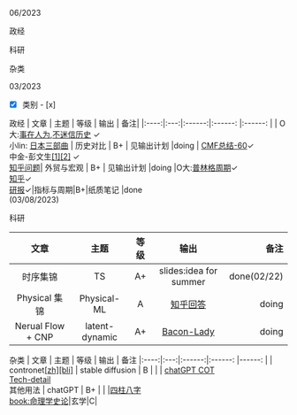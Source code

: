 06/2023

政经


科研


杂类















03/2023

- [x] 类别 - [x] 

政经
| 文章 | 主题 | 等级 | 输出 | 备注|
|:----:|:---:|:------:|:------: |:------: |
|  O大:[事在人为,不迷信历史](https://mp.weixin.qq.com/s/jOlTPHoetsymmh-vR7buHg) &check;<br> 小lin: [日本三部曲](https://www.bilibili.com/video/BV1w14y1h7MQ/?spm_id_from=333.999.0.0&vd_source=aaec740568ba28150503765ee5fc001f) | 历史对比  |   B+    | 见输出计划  |doing
| [CMF总结-60]([OneDrive\文档\eco\CMF](http://ier.ruc.edu.cn/docs/2023-03/7bd0a32655064682ad663b0d9c81bd59.pdf))&check;<br> 中金-彭文生[[1]](https://mp.weixin.qq.com/s/ZGRk1v0-vb3DjlhfG0oGpg)[[2]](https://cgi.cicc.com/zh_CN/report/deep-observation/detail/401?source=%E6%B7%B1%E5%BA%A6%E8%A7%82%E5%AF%9F) &check;<br>[知乎问题](https://www.zhihu.com/question/584996393/answer/2912095277)| 外贸与宏观  |  B+    | 见输出计划 |doing
|O大:[普林格周期](https://new.qq.com/rain/a/20220830A0B3DY00)&check;<br>[知乎](https://zhuanlan.zhihu.com/p/528455475)&check;<br>[研报](https://robo.datayes.com/v2/details/report/4527639?tab=original)&check;|指标与周期|B+|纸质笔记 |done<br>(03/08/2023)


科研

| 文章 | 主题 | 等级 | 输出 | 备注
|:----:|:---:|:------:|:------: | ------: |
|时序集锦| TS  | A+    | slides:idea for summer  |  done(02/22) |
|Physical 集锦|Physical-ML|A|[知乎回答](https://www.zhihu.com/question/405234643)|doing|
|Nerual Flow + CNP| latent-dynamic |A+|[Bacon-Lady](https://github.com/xuangu-fang/BaCon-LaDy)|doing|


杂类
| 文章 | 主题 | 等级 | 输出 | 备注
|:----:|:---:|:------:|:------: |------: |
| contronet[[zh]](https://zhuanlan.zhihu.com/p/608610289)[[bli]](https://www.bilibili.com/video/BV16j411379n/?spm_id_from=333.1007.tianma.1-1-1.click&vd_source=aaec740568ba28150503765ee5fc001f) | stable diffusion  | B    |  |
| [chatGPT COT](https://github.com/xuangu-fang/Wandering-Spectre/blob/master/%E6%88%91%E5%BF%83/%E7%A7%91%E5%AD%A6%E5%86%99%E4%BD%9C-%E6%88%98%E7%95%A5%E4%B8%8E%E6%8B%BE%E9%81%97.md)<br> [Tech-detail](https://web.stanford.edu/class/cs224n/slides/cs224n-2023-lecture11-prompting-rlhf.pdf)<br>其他用法 | chatGPT  |   B+  |  |
|[四柱八字](https://www.bilibili.com/video/BV1gf4y1L7wz/?spm_id_from=333.880.my_history.page.click&vd_source=aaec740568ba28150503765ee5fc001f)<br>[book:命理学史论](\one_drive\OneDrive\文档\book\中文\中国命理学史论.pdf)|玄学|C|




